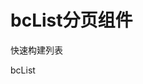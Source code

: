 # bcList分页组件
 快速构建列表

<ClientOnly>
  <van-button type="primary">bcList</van-button>
</ClientOnly>


